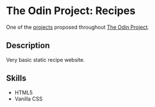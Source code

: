 # The Odin Project: Recipes

One of the [projects](https://www.theodinproject.com/lessons/foundations-recipes) proposed throughout [The Odin Project](https://www.theodinproject.com/).

## Description

Very basic static recipe website.

## Skills

* HTML5
* Vanilla CSS